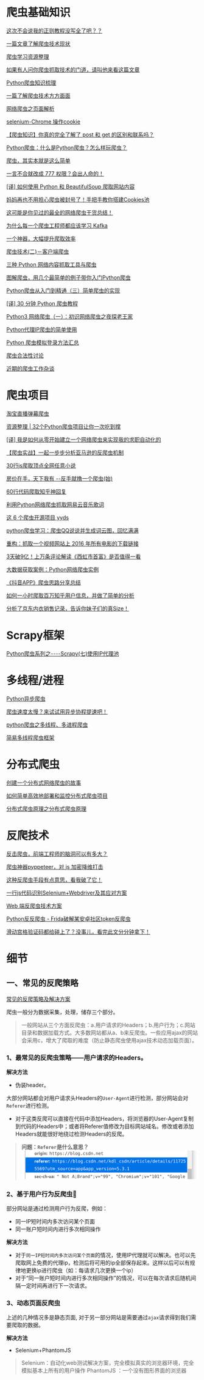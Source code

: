 # 爬虫基础知识


[这次不会说我的正则教程没写全了吧？？](https://juejin.cn/post/6844903680349585422)

[一篇文章了解爬虫技术现状](https://juejin.cn/post/6844903469988462599)

[爬虫学习资源整理](https://juejin.cn/post/6844903466163240968)

[如果有人问你爬虫抓取技术的门道，请叫他来看这篇文章](https://juejin.cn/post/6844903518390714381)

[Python爬虫知识梳理](https://juejin.cn/post/6844903497037529096)

[一篇了解爬虫技术方方面面](https://juejin.cn/post/6844903469367705607)

[网络爬虫之页面解析](https://juejin.cn/post/6897131531177820168)

[selenium-Chrome 操作cookie](https://juejin.cn/post/6844903586741092360)

[【爬虫知识】你真的完全了解了 post 和 get 的区别和联系吗？](https://blog.csdn.net/kdl_csdn/article/details/114626154?utm_source=app&app_version=5.3.1)

[Python爬虫：什么是Python爬虫？怎么样玩爬虫？](https://juejin.cn/post/6899724019239485447)

[爬虫，其实本就是这么简单](https://juejin.cn/post/6844903918816903182)

[一言不合就改成 777 权限？会出人命的！](https://juejin.cn/post/6844903694509539336)

[[译] 如何使用 Python 和 BeautifulSoup 爬取网站内容](https://juejin.cn/post/6844903657666773006)

[妈妈再也不用担心爬虫被封号了！手把手教你搭建Cookies池](https://juejin.cn/post/6844903589421252622)

[这可能是你见过的最全的网络爬虫干货总结！](https://juejin.cn/post/6844903697047257101)

[为什么每一个爬虫工程师都应该学习 Kafka](https://juejin.cn/post/6844904020339851271)

[一个神器，大幅提升爬取效率](https://juejin.cn/post/7070076323477061646)

[爬虫技术(二)－客户端爬虫](https://juejin.cn/post/6844903469866811400)

[三种 Python 网络内容抓取工具与爬虫](https://juejin.cn/post/6844903509154873357)

[图解爬虫，用几个最简单的例子带你入门Python爬虫](https://juejin.cn/post/6963876825592233991)

[Python爬虫从入门到精通（三）简单爬虫的实现](https://juejin.cn/post/7031313180953411598)

[[译] 30 分钟 Python 爬虫教程](https://juejin.cn/post/6844903606198485005)

[Python3 网络爬虫（一）：初识网络爬虫之夜探老王家](https://juejin.cn/post/6844904149247590407)

[Python代理IP爬虫的简单使用](https://juejin.cn/post/6844903718865879047)

[Python 爬虫模拟登录方法汇总](https://juejin.cn/post/6844903701128167431)

[爬虫合法性讨论](https://juejin.cn/post/6844904191228379150)

[近期的爬虫工作杂谈](https://juejin.cn/post/6844903570047762445)







# 爬虫项目

[淘宝直播弹幕爬虫](https://juejin.cn/post/6844903520429146125)

[资源整理 | 32个Python爬虫项目让你一次吃到撑](https://juejin.cn/post/6844903493715640327)

[[译] 我是如何从零开始建立一个网络爬虫来实现我的求职自动化的](https://juejin.cn/post/6844903632874242061)

[【爬虫实战】一起一步步分析亚马逊的反爬虫机制](https://juejin.cn/post/6974300157126901790)

[30行js爬取顶点全网任意小说](https://juejin.cn/post/6844903472131735560)

[房价在手，天下我有 --反手就撸一个爬虫(始)](https://juejin.cn/post/6844903648460275726)

[60行代码爬取知乎神回复](https://juejin.cn/post/6844903714445082638)

[利用Python网络爬虫抓取网易云音乐歌词](https://juejin.cn/post/6844903602322931726)

[这 6 个爬虫开源项目 yyds](https://juejin.cn/post/7028533507164995598)

[python爬虫学习：爬虫QQ说说并生成词云图，回忆满满](https://juejin.cn/post/6844903605242183687)

[重构：抓取一个视频网站上 2016 年所有电影的下载链接](https://juejin.cn/post/6844903462421921805)

[3天破9亿！上万条评论解读《西虹市首富》是否值得一看](https://juejin.cn/post/6844903649047478280)

[大数据获取案例：Python网络爬虫实例](https://juejin.cn/post/6861124900988387335)

[《抖音APP》爬虫思路分享总结](https://juejin.cn/post/6844903625219817479)

[如何一小时爬取百万知乎用户信息，并做了简单的分析](https://juejin.cn/post/6844903472463085576)

[分析了京东内衣销售记录，告诉你妹子们的真Size！](https://juejin.cn/post/6844903897425772552)


# Scrapy框架
[Python爬虫系列之----Scrapy(七)使用IP代理池](https://juejin.cn/post/6844903620383604750)







# 多线程/进程
[Python异步爬虫](https://juejin.cn/post/6898627613657743368)

[爬虫速度太慢？来试试用异步协程提速吧！](https://juejin.cn/post/6844903635407618062)

[python爬虫之多线程、多进程爬虫](https://juejin.cn/post/6977256183069409293)

[简易多线程爬虫框架](https://juejin.cn/post/6844903615828590599)

# 分布式爬虫
[创建一个分布式网络爬虫的故事](https://juejin.cn/post/6844903502909538317)

[如何简单高效地部署和监控分布式爬虫项目](https://juejin.cn/post/6844903713622982664)

[分布式爬虫原理之分布式爬虫原理](https://juejin.cn/post/6844903610086621191)



# 反爬技术
[反击爬虫，前端工程师的脑洞可以有多大？](https://juejin.cn/post/6844903503026995214)

[爬虫神器pyppeteer，对 js 加密降维打击](https://juejin.cn/post/6844903842484584462)

[这种反爬虫手段有点意思，看我破了它！](https://juejin.cn/post/6844903994125451277)

[一行js代码识别Selenium+Webdriver及其应对方案](https://juejin.cn/post/6844903775602212877)

[Web 端反爬虫技术方案](https://juejin.cn/post/6844903654810468359)

[Python反反爬虫 - Frida破解某安卓社区token反爬虫](https://juejin.cn/post/6844903865775554568)

[滑动宫格验证码都给碰上了？没事儿，看完此文分分钟拿下！](https://juejin.cn/post/6844903590436274190)


























# 细节
## 一、常见的反爬策略
[常见的反爬策略及解决方案](https://blog.csdn.net/kdl_csdn/article/details/117255569?utm_source=app&app_version=5.3.1)

爬虫一般分为数据采集，处理，储存三个部分。

>一般网站从三个方面反爬虫：a.用户请求的Headers；b.用户行为；c.网站目录和数据加载方式。大多数网站都从a、b来反爬虫。一些应用ajax的网站会采用c，增大了爬取的难度（防止静态爬虫使用ajax技术动态加载页面）。
### 1、最常见的反爬虫策略——用户请求的Headers。
**解决方法**
- 伪装header。

大部分网站都会对用户请求头Headers的`User-Agent`进行检测，部分网站会对`Referer`进行检测。

- 对于这类反爬可以直接在代码中添加Headers，将浏览器的User-Agent复制到代码的Headers中；或者将Referer值修改为目标网站域名。修改或者添加Headers就能很好地绕过检测Headers的反爬。

> **问题：`Referer`是什么意思？**
![图 1](../../images/6c50cc4f41ccdac8ebe5d5ed37cce7dac97284d7656c73ad875692f7dc0b6712.png)  


### 2、基于用户行为反爬虫🐛
部分网站是通过检测用户行为反爬，例如：
- 同一IP短时间内多次访问某个页面
- 同一账户短时间内进行多次相同操作


**解决方法**
- 对于`同一IP短时间内多次访问某个页面`的情况，使用IP代理就可以解决。也可以先爬取网上免费的代理ip，检测后将可用的ip全部保存起来。这样以后可以有规律地更换ip进行爬虫（如：每请求几次更换一个ip）
- 对于“同一账户短时间内进行多次相同操作”的情况，可以在每次请求后随机间隔一定时间再进行下一次请求。

### 3、动态页面反爬虫
上述的几种情况多是静态页面, 对于另一部分网站是需要通过`ajax`请求得到我们需要爬取的数据。

**解决方法**
- Selenium+PhantomJS
>Selenium：自动化web测试解决方案，完全模拟真实的浏览器环境，完全模拟基本上所有的用户操作
>PhantomJS ：一个没有图形界面的浏览器